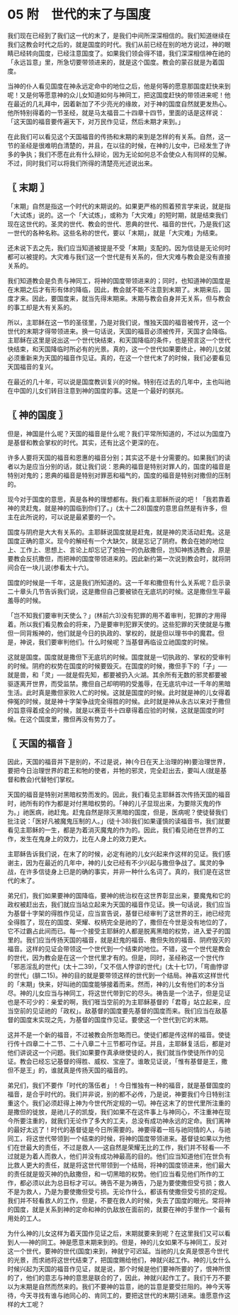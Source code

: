 # 05 附　世代的末了与国度


我们现在已经到了我们这一代的末了，是我们中间所深深相信的。我们知道继续在我们这教会时代之后的，就是国度的时代。我们从前已经在别的地方说过，神的眼睛已经转向国度，已经注意国度了。如果我们领会得不错，我们深深相信神在祂的「永远旨意」里，所急切要带领进来的，就是这个国度。教会的蒙召就是为着国度。

当神的仆人看见国度在神永远定命中的地位之后，他是何等的愿意那国度赶快来到呢！又是何等愿意神的众儿女知道如何与神同工，把这国度赶快的带领进来呢！他在最近的几礼拜中，因着新加了不少亮光的缘故，对于神的国度自然就更发热心。他所特别得着的一节圣经，就是马太福音二十四章十四节，里面的话是这样说：「这天国的福音要传遍天下，对万民作见证，然后未期才来到。」

在此我们可以看见这个天国福音的传扬和末期的来到是怎样的有关系。自然，这一节的圣经是很难明白清楚的，并且，在以往的时候，在神的儿女中，已经发生了许多的争执；我们不愿在此有什么辩论，因为无论如何总不会使众人有同样的见解。不过，同时我们可以将我们所得的清楚亮光述说出来。



## 〖 末期 〗

「末期」自然是指这一个时代的末期说的。如果更严格的照着预言学来说，就是指「大试炼」说的。这一个「大试炼」，或称为「大灾难」的短时期，就是结束我们现在这世代的。圣灵的世代、教会的世代、恩典的世代、福音的世代，乃是我们这一世代的各种名称。这些名称的世代，要以「末期」，就是「大灾难」为结束。

还未说下去之先，我们应当知道被提是不受「末期」支配的。因为信徒是无论何时都可以被提的。大灾难与我们这一个世代是有关系的，但大灾难与教会是没有直接关系的。

我们知道教会是负责与神同工，将神的国度带领进来的；同时，也知道神的国度是在末期之后才有形有体的降临，因此，教会就不能不注意到末期了。末期来后，国度才来。因此，要国度来，就当先得末期来。末期与教会自身并无关系，但与教会的事工却是大有关系的。

所以，主耶稣在这一节的圣径里，乃是对我们说，惟独天国的福音被传开，这一个世代的末期才得带领进来。换一句话说，天国的福音必须被传开，天国才会降临。主耶稣在这里是说出这一个世代快结束，和天国降临的条件，也是预言这一个世代快结束，和天国降临时所必有的光景。真的，这一个世代如果要终止，神的儿女就必须重新来为天国的福音作见证。真的，在这一个世代末了的时候，我们必要看见天国福音的复兴。

在最近的几十年，可以说是国度教训复兴的时候。特别在过去的几年中，主也叫祂在中国的儿女们转目注意到神的国度的事。这是一个最好的朕兆。



## 〖 神的国度 〗

但是，神国是什么呢？天国的福音是什么呢？我们平常所知道的，不过以为国度乃是基督和教会掌权的时代。其实，还有比这个更深的在。

许多人要将天国的福音和恩惠的福音分别；其实这不是十分需要的。如果我们的读者以为是应当分别的话，就让我们说：恩典的福音是特别对罪人的，国度的福音是特别对鬼的；恩典的福音是特别对罪恶和福气的，国度的福音是特别对撒但的压制的。

现今对于国度的意思，真是各种的理想都有。我们看主耶稣所说的吧！「我若靠着神的灵赶鬼，就是神的国临到你们了。」(太十二28)国度的意思自然是有许多，但主在此所说的，可以说是最紧要的一个。

国度与阴府是大大有关系的。主耶稣说国度就是赶鬼，就是神的灵活动赶鬼。这是国度正确的意义。现今的解经有一个大缺欠，就是忘记了阴府。教会在她的地位上、工作上、思想上、言论上却忘记了她独一的仇敌撒但，岂知神拣选教会，原是要教会反抗撒但，而把神的国度带领进来的。因此新约第一次说到教会时，就将阴间合在一块儿说(参看太十六)。

国度的时候是一千年，这是我们所知道的。这一千年和撒但有什么关系呢？启示录二十章头几节告诉我们说，这是撒但自己要被锁在无底坑的时候。这是撒但生平最羞辱的时候。

「岂不知我们要审判天使么？」(林前六3)没有犯罪的用不着审判，犯罪的才用得着。所以我们看见教会的将来，乃是要审判犯罪天使的。这些犯罪的天使就是与撒但一同背叛神的，他们就是今日的执政的、掌权的，就是但以理书中的魔君。但是，神说，我们要审判他们。什么时候呢？当基督再临设立祂国度的时候。

这就是国度。国度就是撒但下无底坑的时候。国度就是一切执政的、掌权的受审判的时候。阴府的权势在国度的时候要毁灭。在国度的时候，撒但手下的「子」──就是兽，和「灵」──就是假先知，都要被扔入火湖。其余所有无数的邪灵都要被驱逐离开世界，而受监禁。撒但自己却明明的受羞辱，在无底坑中过一千年的黑暗生活。此时真是撒但家败人亡的时候。这就是国度的时候。此时就是神的儿女得着伸冤的时候，就是神十字架争战完全得胜的时候。此时就是神从永古以来对于撒但的旨意得着成全的时候，就是以赛亚书十四章得着应验的时候，这就是国度的时候。在这个国度里，撒但再没有势力了。



## 〖 天国的福音 〗

因此，天国的福音并下是别的，不过是说，神(今日在天上治理的神)要治理世界，要把今日治理世界的君王和牠的使者，并牠的邪灵，完全赶出去，要叫人(就是基督和教会)代替牠们掌权。

天国的福音是特别对黑暗权势而发的。因此，我们看见主耶稣首次传扬天国的福音时，祂所有的作为都是对付黑暗权势的。「神的儿子显现出来，为要除灭鬼的作为。」祂医病，祂赶鬼。赶鬼自然是除灭黑暗的国度，但是，医病呢？使徒替我们批注说：「医好凡被魔鬼压制的人。」(徒十38)我们如果谨慎的读福音书，我们就要看见主耶稣的一生，都是为着消灭魔鬼的作为的。因此，我们看见祂在世界的工作，发生在鬼身上的效力，比在人身上的效力更大。

主耶稣告诉我们说，在末了的时候，必定有祂的儿女兴起来作这样的见证。我们感谢主，因为在最近的几年中，神的儿女已经有不少兴起与撒但争战了。属灵的争战，在许多信徒身上已是的确的事实，并非一种什么名词了。真的，我们是在这世代的末了。

弟兄们，我们如果要神的国降临，要神的统治权在这世界彰显出来，要魔鬼和它的政权被赶出去，我们就应当站立起来为天国的福音作见证。换一句话说，我们应当为基督十字架的得胜作见证，应当宣告说，基督已经审判了这世界的王，祂已经完全得胜了，现在的国度、荣耀、权柄完全是祂的了，撒但在今世是没有地位的了，它不过霸占此间而已。每一个接受主耶稣的人都是脱离黑暗的权势，进入爱子的国里的。我们应当传扬天国的福音，就是赶鬼的福音、撒但失败的福音、阴府毁灭的福音。这样的见证会带领这一个世代到一个结束的地位。不错，这一个世代是教会的世代，因为教会是在这一个世代里才有的。但是，同时，圣经称这一个世代作「邪恶淫乱的世代」(太十二39)，「又不信人悖谬的世代」(太十七17)，「弯曲悖谬的世代」(腓二15)。神的目的就是要带领这样的世代到一个结局。神喜欢这样世代的「末期」快来，好叫祂的国度能够接着而来。然而，神的儿女有他们的本分当尽。神的儿女应当与神同工，将这世代带到它的尽头。祷告是一个法子，但是见证也是不可少的：亲爱的啊，我们啀当空前的为主耶稣基督的「君尊」站立起来，应当空前的见证祂的「政权」。敌基督的国度要先基督的国度而来。我们应当在敌基督的国度末实现之先，为基督的国度作见证。要使这一个世代到它的末期。

这并不是一个新的福音，不过被教会所忽略而已。使徒们都是传这样的福音。使徒行传十四章二十二节、二十八章二十三节都可作证。并且，主耶稣复活后，都是对他们讲说这一个问题。我们如果要作真承继使徒的人，我们就当作使徒所作的见证。教会已经忘记基督的得胜、威权、宝座了。谁敢见证说，「惟有基督是王，撒但不是王」的，谁就真是传扬天国的福音的。

弟兄们，我们不要作「时代的落伍者」！今日惟独有一种的福音，就是基督国度的福音，是合乎时代的。我们并非说，别的都不必传，乃是说，神要我们今日特别注重这个。我们必须赶得上神为今世代所定规的一切。神在这末了的世代里所注重的是撒但的徙放，是祂儿子的凯旋，我们如果不在这件事上与神同心，不注重神在现今所要注重的，就我们无论作了多大的工夫，总没有成功神永远的定命。我们离神的最好太远了！时代的基督徒是今日所需要的。神要得着一班与祂同情的人，与祂同工，将这世代带领到一个结束的时候，将神的国度带领进来。基督徒如果以为他们在世最大的责任，不过是救人──这自然是荣耀无比的工作，我们并不轻看──不过就是为着人而救人，他们并没有成功神最高的目的。他们应当知道他们在世负有比救人更大的责任，就是将这世代带领到一个结局，将神的国度领进来，他们最大的责任就是毁灭神的仇敌撒但，和一切黑暗的权势。他们应当看见他们所作的工作，都必须以此为总目标才可以。祷告不是为祷告，乃是为要使撒但受亏损；救人不是为救人，乃是为要使撒但受亏损。无论作什么，都该有使撒但受亏损的定规。我们并不轻看救人的工作，但是，不要在救人的时候，失去了国度的眼光。常将神的国度，就是关系到神的定命和神的仇敌放在面前的，就要在神的手里作一个最有用处的工人。

为什么神的儿女这样为着天国作见证之后，末期就要来到呢？在这里我们又可以看到人──神的同工。神是愿意末期来到的。但是，神的儿女如果不与神同工，反对这一个世代，要神的世代(国度)来到，神就宁可迟延。当祂的儿女真是恨恶今世代的光景，而求祂将这世代结束了，把国度赐给他们，神就兴起工作。神的儿女什么时候兴起为天国的福音作见证，就是说，那个时候是他们要神所要的了，恨神所恨的了，他们的意志与神的意思是联合的了，因此，神就兴起作工了。我们千万不要以为末期是自然而然来的。我们不要神的旨意，祂的旨意是要受拦阻的。神今天等待，今天寻找有谁与祂同心的、肯同工的，要把这世代的末期引进来。谁愿意作这样的大工呢？


